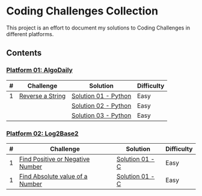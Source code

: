 # Coding Challenges Collection

This project is an effort to document my solutions to Coding Challenges in different platforms.

## Contents
    
### [Platform 01: AlgoDaily](/Platform-01-AlgoDaily)
| # | Challenge | Solution | Difficulty |
|---| --------- | -------- | ---------- |
|1|[Reverse a String](https://algodaily.com/challenges/reverse-a-string)| [Solution 01 - Python](/Platform-01-AlgoDaily/0001-reverse-a-string/reverse-a-string-solution-01.py)|Easy|
||| [Solution 02 - Python](/Platform-01-AlgoDaily/0001-reverse-a-string/reverse-a-string-solution-02.py)|Easy|
||| [Solution 03 - Python](/Platform-01-AlgoDaily/0001-reverse-a-string/reverse-a-string-solution-03.py)|Easy|


### [Platform 02: Log2Base2](/Platform-02-Log2Base2)
| # | Challenge | Solution | Difficulty |
|---| --------- | -------- | ---------- |
|1|[Find Positive or Negative Number](/Platform-02-Log2Base2/0001-find-positive-or-negative-number)| [Solution 01 - C](/Platform-02-Log2Base2/0001-find-positive-or-negative-number/find_positive_or_negative_number.c)|Easy|
|1|[Find Absolute value of a Number](/Platform-02-Log2Base2/0002-find-absolute-value-of-number)| [Solution 01 - C](/Platform-02-Log2Base2/0002-find-absolute-value-of-number/find_absolute_value_of_number.c)|Easy|
